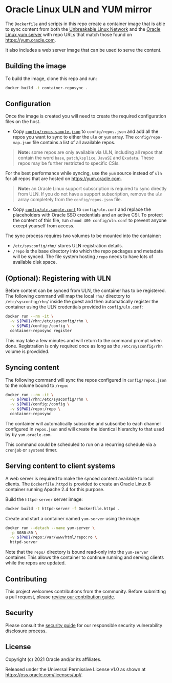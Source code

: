 # Oracle Linux ULN and YUM mirror

The `Dockerfile` and scripts in this repo create a container image that is able
to sync content from both the [Unbreakable Linux Network][ULN] and the
[Oracle Linux yum server][YUM] with repo URLs that match those found on
<https://yum.oracle.com>.

It also includes a web server image that can be used to serve the content.

## Building the image

To build the image, clone this repo and run:

```bash
docker build -t container-reposync .
```

## Configuration

Once the image is created you will need to create the required configuration
files on the host.

* Copy [`config/repos.sample.json`](./config/repos.sample.json) to
  `config/repos.json` and add all the repos you want to sync to either the
  `uln` or `yum` array. The `config/repo-map.json` file contains a list of all
  available repos.

> **Note:** some repos are only available via ULN, including all repos that
  contain the word `base`, `patch`,`ksplice`, `JavaSE` and `Exadata`. These repos
  may be further restricted to specific CSIs.

For the best performance while syncing, use the `yum` source instead of `uln`
for all repos that are hosted on <https://yum.oracle.com>.

> **Note:** an Oracle Linux support subscription is required to sync directly
  from ULN. If you do not have a support subscription, remove the `uln`
  array completely from the `config/repos.json` file.

* Copy [`config/uln.sample.conf`](./config/uln.sample.conf) to `config/uln.conf`
  and replace the placeholders with Oracle SSO credentials and an active CSI.
  To protect the content of this file, run `chmod 400 config/uln.conf` to prevent
  anyone except yourself from access.

The sync process requires two volumes to be mounted into the container:

* `/etc/sysconfig/rhn/` stores ULN registration details.
* `/repo` is the base directory into which the repo packages and metadata will
  be synced. The file system hosting `/repo` needs to have lots of available
  disk space.

## (Optional): Registering with ULN

Before content can be synced from ULN, the container has to be registered. The
following command will map the local `rhn/` directory to `/etc/sysconfig/rhn/`
inside the guest and then automatically register the container using the
ULN credentials provided in `config/uln.conf`:

```bash
docker run --rm -it \
  -v ${PWD}/rhn:/etc/sysconfig/rhn \
  -v ${PWD}/config:/config \
  container-reposync register
```

This may take a few minutes and will return to the command prompt when done.
Registration is only required once as long as the `/etc/sysconfig/rhn` volume
is provdided.

## Syncing content

The following command will sync the repos configured in `config/repos.json`
to the volume bound to `/repo`:

```bash
docker run --rm -it \
  -v ${PWD}/rhn:/etc/sysconfig/rhn \
  -v ${PWD}/config:/config \
  -v ${PWD}/repo:/repo \
  container-reposync
```

The container will automatically subscribe and subscribe to each channel
configured in `repos.json` and will create the identical hierarchy to that
used by by `yum.oracle.com`.

This command could be scheduled to run on a recurring schedule via
a `cronjob` or `systemd` timer.

## Serving content to client systems

A web server is required to make the synced content available to local clients.
The `Dockerfile.httpd` is provided to create an Oracle Linux 8 container running
Apache 2.4 for this  purpose.

Build the `httpd-server` server image:

```bash
docker build -t httpd-server -f Dockerfile.httpd .
```

Create and start a container named `yum-server` using the image:

```bash
docker run --detach --name yum-server \
  -p 8080:80 \
  -v ${PWD}/repo:/var/www/html/repo:ro \
  httpd-server
```

Note that the `repo/` directory is bound read-only into the `yum-server`
container. This allows the container to continue running and serving clients
while the repos are updated.

## Contributing

This project welcomes contributions from the community. Before submitting a pull
request, please [review our contribution guide](./CONTRIBUTING.md).

## Security

Please consult the [security guide](./SECURITY.md) for our responsible security
vulnerability disclosure process.

## License

Copyright (c) 2021 Oracle and/or its affiliates.

Released under the Universal Permissive License v1.0 as shown at
<https://oss.oracle.com/licenses/upl/>.

[ULN]: https://linux.oracle.com
[YUM]: https://yum.oracloe.com
